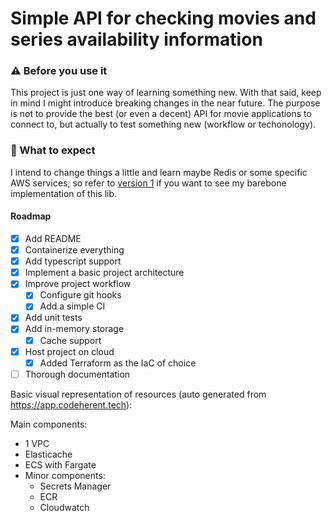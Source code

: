 # Simple API for checking movies and series availability information

### :warning: Before you use it

This project is just one way of learning something new. With that said, keep in mind I might introduce breaking changes in the near future. The purpose is not to provide the best (or even a decent) API for movie applications to connect to, but actually to test something new (workflow or techonology).

### :construction: What to expect

I intend to change things a little and learn maybe Redis or some specific AWS services, so refer to [version 1](https://github.com/alissongaliza/LastSeen_api/releases/tag/v1.0) if you want to see my barebone implementation of this lib.

#### Roadmap

- [x] Add README
- [x] Containerize everything
- [x] Add typescript support
- [x] Implement a basic project architecture
- [x] Improve project workflow
  - [x] Configure git hooks
  - [x] Add a simple CI
- [x] Add unit tests
- [x] Add in-memory storage
  - [x] Cache support
- [x] Host project on cloud
  - [x] Added Terraform as the IaC of choice
- [ ] Thorough documentation

Basic visual representation of resources (auto generated from https://app.codeherent.tech):


Main components:
  - 1 VPC
  - Elasticache
  - ECS with Fargate
- Minor components:
  - Secrets Manager
  - ECR
  - Cloudwatch
